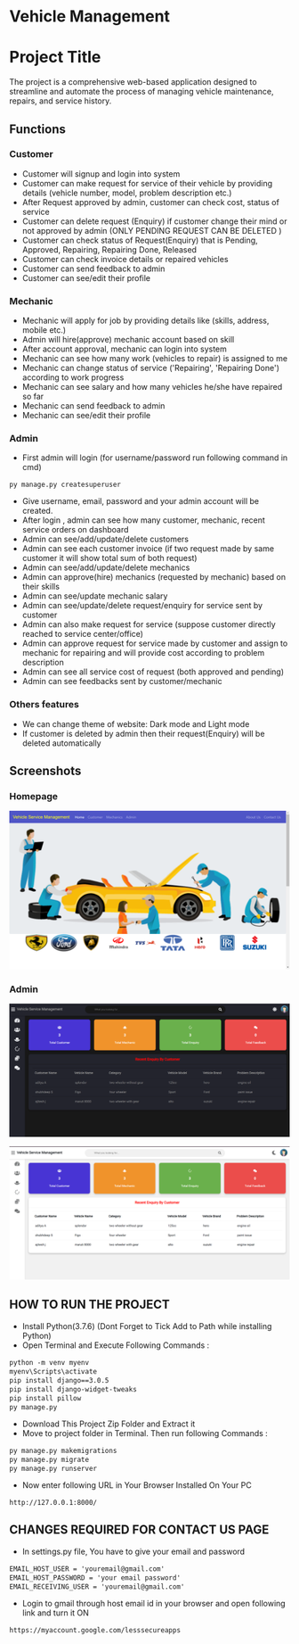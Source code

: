# Vehicle Management

# Project Title

The project is a comprehensive web-based application designed to streamline and automate the process of managing vehicle maintenance, repairs, and service history. 


## Functions
### Customer
* Customer will signup and login into system
* Customer can make request for service of their vehicle by providing details (vehicle number, model, problem description etc.)
* After Request approved by admin, customer can check cost, status of service
* Customer can delete request (Enquiry) if customer change their mind or not approved by admin (ONLY PENDING REQUEST CAN BE DELETED )
* Customer can check status of Request(Enquiry) that is Pending, Approved, Repairing, Repairing Done, Released
* Customer can check invoice details or repaired vehicles
* Customer can send feedback to admin
* Customer can see/edit their profile

### Mechanic
* Mechanic will apply for job by providing details like (skills, address, mobile etc.)
* Admin will hire(approve) mechanic account based on skill
* After account approval, mechanic can login into system
* Mechanic can see how many work (vehicles to repair) is assigned to me
* Mechanic can change status of service ('Repairing', 'Repairing Done') according to work progress
* Mechanic can see salary and how many vehicles he/she have repaired so far
* Mechanic can send feedback to admin
* Mechanic can see/edit their profile

### Admin
* First admin will login (for username/password run following command in cmd)
```
py manage.py createsuperuser
```
* Give username, email, password and your admin account will be created.
* After login , admin can see how many customer, mechanic, recent service orders on dashboard
* Admin can see/add/update/delete customers
* Admin can see each customer invoice (if two request made by same customer it will show total sum of both request)
* Admin can see/add/update/delete mechanics
* Admin can approve(hire) mechanics (requested by mechanic) based on their skills
* Admin can see/update mechanic salary
* Admin can see/update/delete request/enquiry for service sent by customer
* Admin can also make request for service (suppose customer directly reached to service center/office)
* Admin can approve request for service made by customer and assign to mechanic for repairing and will provide cost according to problem description
* Admin can see all service cost of request (both approved and pending)
* Admin can see feedbacks sent by customer/mechanic

### Others features
* We can change theme of website: Dark mode and Light mode
* If customer is deleted by admin then their request(Enquiry) will be deleted automatically

## Screenshots
### Homepage
![homepage ss](https://github.com/cryptic-vedant/vehiclemanagement/blob/main/static/screenshots/home.png?raw=true)
### Admin
![admin dark](https://github.com/cryptic-vedant/vehiclemanagement/blob/main/static/screenshots/admin_dark.png?raw=true)

![admin light](https://github.com/cryptic-vedant/vehiclemanagement/blob/main/static/screenshots/admin_light.png?raw=true)

## HOW TO RUN THE PROJECT
* Install Python(3.7.6) (Dont Forget to Tick Add to Path while installing Python)
* Open Terminal and Execute Following Commands :
```
python -m venv myenv
myenv\Scripts\activate
pip install django==3.0.5
pip install django-widget-tweaks
pip install pillow
py manage.py
```
* Download This Project Zip Folder and Extract it
* Move to project folder in Terminal. Then run following Commands :
```
py manage.py makemigrations
py manage.py migrate
py manage.py runserver
```
* Now enter following URL in Your Browser Installed On Your PC
```
http://127.0.0.1:8000/
```
## CHANGES REQUIRED FOR CONTACT US PAGE
* In settings.py file, You have to give your email and password
```
EMAIL_HOST_USER = 'youremail@gmail.com'
EMAIL_HOST_PASSWORD = 'your email password'
EMAIL_RECEIVING_USER = 'youremail@gmail.com'
```
* Login to gmail through host email id in your browser and open following link and turn it ON
```
https://myaccount.google.com/lesssecureapps
```

